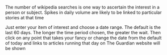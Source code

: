 
The number of wikipedia searches is one way to ascertain the interest in a person or subject. Spikes in daily volume are likely to be linked to particular stories at that time

Just enter your item of interest and choose a date range. The default is the last 60 days. The longer the time period chosen, the greater the wait. Then click on any point that takes your fancy or change the date from the default of today and links to articles running that day on The Guardian website will be shown